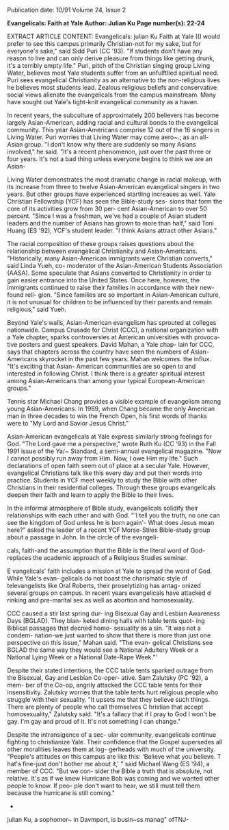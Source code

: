 Publication date: 10/91
Volume 24, Issue 2

**Evangelicals: Faith at Yale**
**Author: Julian Ku**
**Page number(s): 22-24**

EXTRACT ARTICLE CONTENT:
Evangelicals: 
julian Ku 
Faith at Yale 
((I would prefer to see this campus primarily 
Christian-not for my sake, but for everyone's 
sake," said Sidd Puri (CC '93). "If students don't 
have any reason to live and can only derive pleasure from 
things like getting drunk, it's a terribly empty life." Puri, 
pitch of the Christian singing group Living Water, believes 
most Yale students suffer from an unfulftlled spiritual need. 
Puri sees evangelical Christianity as an alternative to the 
non-religious lives he believes most students lead. Zealous 
religious beliefs and conservative social views alienate the 
evangelicals from the campus mainstream. Many have 
sought out Yale's tight-knit evangelical community as a 
haven. 

In recent years, the subculture of approximately 200 
believers has become largely Asian-American, adding racial 
and cultural bonds to the evangelical community. This year 
Asian-Americans comprise 12 out of the 16 singers in 
Living Water. Puri worries that Living Water may come 
aero~.; as an all-Asian group. "I don't know why there are 
suddenly so many Asians involved," he said. "It's a recent 
phenomenon, just over the past three or four years. It's not a 
bad thing unless everyone begins to think we are an Asian-


Living Water demonstrates the most dramatic change 
in racial makeup, with its increase from three to twelve 
Asian-American evangelical singers in two years. But other 
groups have experienced startling increases as well. Yale 
Christian Fellowship (YCF) has seen the Bible-study ses-
sions that form the core of its activities grow from 30 per-
cent Asian-American to over 50 percent. "Since I was a 
freshman, we've had a couple of Asian student leaders and 
the number of Asians has grown to more than half," said 
Toni Huang (ES '92), YCF's student leader. "I think Asians 
attract other Asians." 

The racial composition of these groups raises questions 
about the relationship between evangelical Christianity and 
Asian-Americans. "Historically, many Asian-American 
immigrants were Christian converts," said Linda Yueh, co-
moderator of the Asian-American Students Association 
(AASA). Some speculate that Asians converted to 
Christianity in order to gain easier entrance into the United 
States. Once here, however, the immigrants continued to 
raise their families in accordance with their new-found reli-
gion. "Since families are so important in Asian-American 
culture, it is not unusual for children to be influenced by 
their parents and remain religious," said Yueh. 

Beyond Yale's walls, Asian-American evangelism has 
sprouted at colleges nationwide. Campus Crusade for 
Christ (CCC), a national organization with a Yale chapter, 
sparks controversies at American universities with provoca-
tive posters and guest speakers. David Mahan, a Yale chap-
lain for CCC, says that chapters across the country have 
seen the numbers of Asian-Americans skyrocket in the past 
few years. Mahan welcomes. the influx. "It's exciting that 
Asian-
American 
communities are 
so open to and 
interested in following 
Christ. I think there is a 
greater spiritual interest 
among Asian-Americans than 
among your typical European-American 
groups." 

Tennis star Michael Chang provides a visible example 
of evangelism among young Asian-Americans. In 1989, 
when Chang became the only American man in three 
decades to win the French Open, his first words of thanks 
were to "My Lord and Savior Jesus Christ." 

Asian-American evangelicals at Yale express similarly 
strong feelings for God. "The Lord gave me a perspective," 
wrote Ruth Ku (CC '93) in the Fall 1991 issue of the Ya/~ 
Standard, a semi-annual evangelical magazine. "Now I cannot 
possibly run away from Him. Now, I owe Him my life." Such 
declarations of open faith seem out of place at a secular Yale. 
However, evangelical Christians talk like this every day and 
put their words into practice. Students in YCF meet weekly 
to study the Bible with other Christians in their residential 
colleges. Through these groups evangelicals deepen their 
faith and learn to apply the Bible to their lives. 

In the informal atmosphere of Bible study, evangelicals 
solidify their relationships with each other and with God. 
"'I tell you the truth, no one can see the kingdom of God 
unless he is born again'-
What does Jesus mean here?" 
asked the leader of a recent YCF Morse-Stiles Bible-study 
group about a passage in John. In the circle of the evangeli-


cals, faith-and the assumption that 
the Bible is the literal word of God-
replaces the academic approach of a 
Religious Studies seminar. 

E
vangelicals' faith includes a 
mission at Yale to spread the 
word of God. While Yale's evan-
gelicals do not boast the charismatic 
style of televangelists like Oral 
Roberts, their proselytizing has antag-
onized several groups on campus. In 
recent years evangelicals have attacked 
d rinking and pre-marital sex as well as 
abortion and homosexuality. 

CCC caused a stir last spring dur-
ing Bisexual 
Gay and Lesbian 
Awareness Days (BGLAD). They blan-
keted dining halls with table tents quot-
ing Biblical passages that decried homo-
sexuality as a sin. "It was not a condem-
nation-we just wanted to show that 
there is more than just one perspective 
on this issue," Mahan said. "The evan-
gelical Christians see BGLAD the same 
way they would see a National Adultery 
Week or a National Lying Week or a 
National Date-Rape Week."' 

Despite their stated intentions, the 
CCC table tents sparked outrage from 
the Bisexual, Gay and Lesbian Co-oper-
ative. Sam Zalutsky (PC '92), a mem-
ber of the Co-op, angrily attacked the 
CCC table tents for their insensitivity. 
Zalutsky worries that the table tents 
hurt religious people who struggle with 
their sexuality. "It upsets me that they 
believe such things. There are plenty of 
people who call themselves C hristian 
that accept homosexuality," Zalutsky 
said. "It's a fallacy that if I pray to God I 
won't be gay. I'm gay and proud of it. 
It's not something I can change." 

Despite the intransigence of a sec-
ular community, evangelicals continue 
fighting to christianize Yale. Their 
confidence that the Gospel supersedes 
all other moralities leaves them at log-
gerheads with much of the university. 
"People's attitudes on this campus are 
like this: 'Believe what you believe. 
T hat's fine-just don't bother me 
about it,' " said Michael Wang (ES 
'94), a member of CCC. "But we con-
sider the Bible a truth that is absolute, 
not relative. It's as if we knew 
Hurricane Bob was coming and we 
wanted other people to know. If peo-
ple don't want to hear, we still must 
tell them because the hurricane is still 
coming." 

-
julian Ku, a sophomor~ in Davmport, is 
busin~ss manag" ofTNJ-